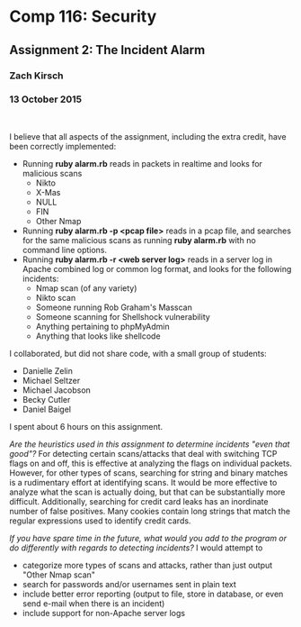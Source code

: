 # Comp 116: Security #
## Assignment 2: The Incident Alarm ##
### Zach Kirsch ###
### 13 October 2015 ###
&nbsp;

I believe that all aspects of the assignment, including the extra credit, have been correctly implemented:
- Running **ruby alarm.rb** reads in packets in realtime and looks for malicious scans
  - Nikto
  - X-Mas
  - NULL
  - FIN
  - Other Nmap
- Running **ruby alarm.rb -p &lt;pcap file&gt;** reads in a pcap file, and searches for the same malicious scans as running **ruby alarm.rb** with no command line options.
- Running **ruby alarm.rb -r &lt;web server log&gt;** reads in a server log in Apache combined log or common log format, and looks for the following incidents:
  - Nmap scan (of any variety)
  - Nikto scan
  - Someone running Rob Graham's Masscan
  - Someone scanning for Shellshock vulnerability
  - Anything pertaining to phpMyAdmin
  - Anything that looks like shellcode

I collaborated, but did not share code, with a small group of students:
- Danielle Zelin
- Michael Seltzer
- Michael Jacobson
- Becky Cutler
- Daniel Baigel

I spent about 6 hours on this assignment.
&nbsp;

*Are the heuristics used in this assignment to determine incidents "even that good"?*
For detecting certain scans/attacks that deal with switching TCP flags on and off, this is effective at analyzing the flags on individual packets. However, for other types of scans, searching for string and binary matches is a rudimentary effort at identifying scans. It would be more effective to analyze what the scan is actually doing, but that can be substantially more difficult.
Additionally, searching for credit card leaks has an inordinate number of false positives. Many cookies contain long strings that match the regular expressions used to identify credit cards.
&nbsp;

*If you have spare time in the future, what would you add to the program or do differently with regards to detecting incidents?*
I would attempt to
- categorize more types of scans and attacks, rather than just output "Other Nmap scan"
- search for passwords and/or usernames sent in plain text
- include better error reporting (output to file, store in database, or even send e-mail when there is an incident)
- include support for non-Apache server logs
